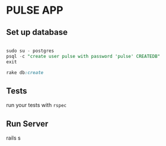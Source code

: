 # PULSE APP

## Set up database

```sql

sudo su - postgres
psql -c "create user pulse with password 'pulse' CREATEDB"
exit
```

```ruby
rake db:create
```

## Tests

run your tests with `rspec`

## Run Server

rails s